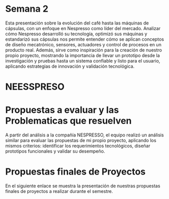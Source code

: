 # Semana 2

Esta presentación sobre la evolución del café hasta las máquinas de cápsulas, con un enfoque en Nespresso como líder del mercado. Analizar cómo Nespresso desarrolló su tecnología, optimizó sus máquinas y estandarizó sus cápsulas nos permite entender cómo se aplican conceptos de diseño mecatrónico, sensores, actuadores y control de procesos en un producto real. Además, sirve como inspiración para la creación de nuestro propio proyecto, mostrando la importancia de llevar un prototipo desde la investigación y pruebas hasta un sistema confiable y listo para el usuario, aplicando estrategias de innovación y validación tecnológica.

# NEESSPRESO


# Propuestas a evaluar y las Problematicas que resuelven

A partir del análisis a la compañía NESPRESSO, el equipo realizó un análisis similar para evaluar las propuestas de mi propio proyecto, aplicando los mismos criterios: identificar los requerimientos tecnológicos, diseñar prototipos funcionales y validar su desempeño. 

# Propuestas finales de Proyectos

En el siguiente enlace se muestra la presentación de nuestras propuestas finales de proyectos a realizar durante el semestre.

